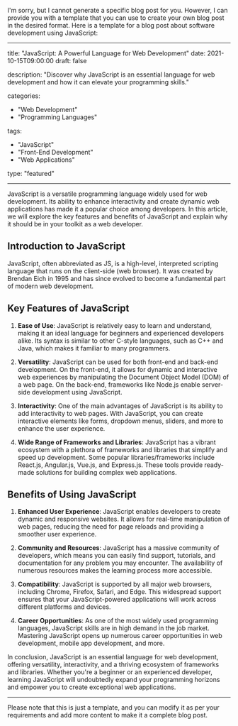 I'm sorry, but I cannot generate a specific blog post for you. However, I can provide you with a template that you can use to create your own blog post in the desired format. Here is a template for a blog post about software development using JavaScript:

---

title: "JavaScript: A Powerful Language for Web Development"
date: 2021-10-15T09:00:00
draft: false

description: "Discover why JavaScript is an essential language for web development and how it can elevate your programming skills."

categories:
- "Web Development"
- "Programming Languages"

tags:
- "JavaScript"
- "Front-End Development"
- "Web Applications"

type: "featured"

---

JavaScript is a versatile programming language widely used for web development. Its ability to enhance interactivity and create dynamic web applications has made it a popular choice among developers. In this article, we will explore the key features and benefits of JavaScript and explain why it should be in your toolkit as a web developer.

## Introduction to JavaScript

JavaScript, often abbreviated as JS, is a high-level, interpreted scripting language that runs on the client-side (web browser). It was created by Brendan Eich in 1995 and has since evolved to become a fundamental part of modern web development.

## Key Features of JavaScript

1. **Ease of Use**: JavaScript is relatively easy to learn and understand, making it an ideal language for beginners and experienced developers alike. Its syntax is similar to other C-style languages, such as C++ and Java, which makes it familiar to many programmers.

2. **Versatility**: JavaScript can be used for both front-end and back-end development. On the front-end, it allows for dynamic and interactive web experiences by manipulating the Document Object Model (DOM) of a web page. On the back-end, frameworks like Node.js enable server-side development using JavaScript.

3. **Interactivity**: One of the main advantages of JavaScript is its ability to add interactivity to web pages. With JavaScript, you can create interactive elements like forms, dropdown menus, sliders, and more to enhance the user experience.

4. **Wide Range of Frameworks and Libraries**: JavaScript has a vibrant ecosystem with a plethora of frameworks and libraries that simplify and speed up development. Some popular libraries/frameworks include React.js, Angular.js, Vue.js, and Express.js. These tools provide ready-made solutions for building complex web applications.

## Benefits of Using JavaScript

1. **Enhanced User Experience**: JavaScript enables developers to create dynamic and responsive websites. It allows for real-time manipulation of web pages, reducing the need for page reloads and providing a smoother user experience.

2. **Community and Resources**: JavaScript has a massive community of developers, which means you can easily find support, tutorials, and documentation for any problem you may encounter. The availability of numerous resources makes the learning process more accessible.

3. **Compatibility**: JavaScript is supported by all major web browsers, including Chrome, Firefox, Safari, and Edge. This widespread support ensures that your JavaScript-powered applications will work across different platforms and devices.

4. **Career Opportunities**: As one of the most widely used programming languages, JavaScript skills are in high demand in the job market. Mastering JavaScript opens up numerous career opportunities in web development, mobile app development, and more.

In conclusion, JavaScript is an essential language for web development, offering versatility, interactivity, and a thriving ecosystem of frameworks and libraries. Whether you're a beginner or an experienced developer, learning JavaScript will undoubtedly expand your programming horizons and empower you to create exceptional web applications.

---

Please note that this is just a template, and you can modify it as per your requirements and add more content to make it a complete blog post.
